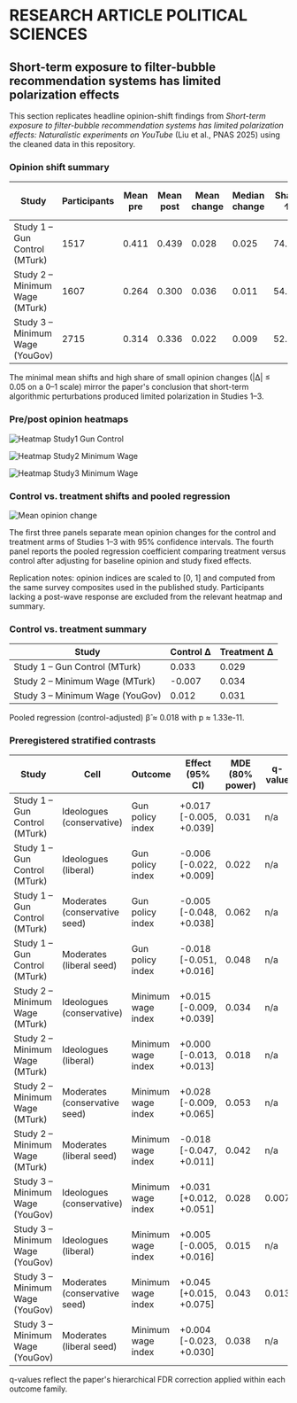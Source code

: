 # RESEARCH ARTICLE POLITICAL SCIENCES

## Short-term exposure to filter-bubble recommendation systems has limited polarization effects

This section replicates headline opinion-shift findings from _Short-term exposure to filter-bubble recommendation systems has limited polarization effects: Naturalistic experiments on YouTube_ (Liu et al., PNAS 2025) using the cleaned data in this repository.

### Opinion shift summary

| Study | Participants | Mean pre | Mean post | Mean change | Median change | Share ↑ | Share ↓ | Share \|Δ\| ≤ 0.05 |
| ------ | -------------- | ---------- | ----------- | ------------- | --------------- | --------- | --------- | ----------- |
| Study 1 – Gun Control (MTurk) | 1517 | 0.411 | 0.439 | 0.028 | 0.025 | 74.2% | 18.9% | 75.4% |
| Study 2 – Minimum Wage (MTurk) | 1607 | 0.264 | 0.300 | 0.036 | 0.011 | 54.0% | 39.5% | 49.0% |
| Study 3 – Minimum Wage (YouGov) | 2715 | 0.314 | 0.336 | 0.022 | 0.009 | 52.6% | 42.7% | 44.0% |

The minimal mean shifts and high share of small opinion changes (|Δ| ≤ 0.05 on a 0–1 scale) mirror the paper's conclusion that short-term algorithmic perturbations produced limited polarization in Studies 1–3.

### Pre/post opinion heatmaps

![Heatmap Study1 Gun Control](heatmap_study1_gun_control.png)

![Heatmap Study2 Minimum Wage](heatmap_study2_minimum_wage.png)

![Heatmap Study3 Minimum Wage](heatmap_study3_minimum_wage.png)

### Control vs. treatment shifts and pooled regression

![Mean opinion change](mean_opinion_change.png)

The first three panels separate mean opinion changes for the control and treatment arms of Studies 1–3 with 95% confidence intervals. The fourth panel reports the pooled regression coefficient comparing treatment versus control after adjusting for baseline opinion and study fixed effects.

Replication notes: opinion indices are scaled to [0, 1] and computed from the same survey composites used in the published study. Participants lacking a post-wave response are excluded from the relevant heatmap and summary.

### Control vs. treatment summary

| Study | Control Δ | Treatment Δ |
| ------ | ---------- | ------------ |
| Study 1 – Gun Control (MTurk) | 0.033 | 0.029 |
| Study 2 – Minimum Wage (MTurk) | -0.007 | 0.034 |
| Study 3 – Minimum Wage (YouGov) | 0.012 | 0.031 |

Pooled regression (control-adjusted) β̂ ≈ 0.018 with p ≈ 1.33e-11.

### Preregistered stratified contrasts

| Study | Cell | Outcome | Effect (95% CI) | MDE (80% power) | q-value | N |
| ------ | ---- | ------- | ---------------- | ---------------- | ------- | --- |
| Study 1 – Gun Control (MTurk) | Ideologues (conservative) | Gun policy index | +0.017 [-0.005, +0.039] | 0.031 | n/a | 500 |
| Study 1 – Gun Control (MTurk) | Ideologues (liberal) | Gun policy index | -0.006 [-0.022, +0.009] | 0.022 | n/a | 694 |
| Study 1 – Gun Control (MTurk) | Moderates (conservative seed) | Gun policy index | -0.005 [-0.048, +0.038] | 0.062 | n/a | 204 |
| Study 1 – Gun Control (MTurk) | Moderates (liberal seed) | Gun policy index | -0.018 [-0.051, +0.016] | 0.048 | n/a | 220 |
| Study 2 – Minimum Wage (MTurk) | Ideologues (conservative) | Minimum wage index | +0.015 [-0.009, +0.039] | 0.034 | n/a | 535 |
| Study 2 – Minimum Wage (MTurk) | Ideologues (liberal) | Minimum wage index | +0.000 [-0.013, +0.013] | 0.018 | n/a | 566 |
| Study 2 – Minimum Wage (MTurk) | Moderates (conservative seed) | Minimum wage index | +0.028 [-0.009, +0.065] | 0.053 | n/a | 281 |
| Study 2 – Minimum Wage (MTurk) | Moderates (liberal seed) | Minimum wage index | -0.018 [-0.047, +0.011] | 0.042 | n/a | 255 |
| Study 3 – Minimum Wage (YouGov) | Ideologues (conservative) | Minimum wage index | +0.031 [+0.012, +0.051] | 0.028 | 0.007 | 882 |
| Study 3 – Minimum Wage (YouGov) | Ideologues (liberal) | Minimum wage index | +0.005 [-0.005, +0.016] | 0.015 | n/a | 960 |
| Study 3 – Minimum Wage (YouGov) | Moderates (conservative seed) | Minimum wage index | +0.045 [+0.015, +0.075] | 0.043 | 0.013 | 429 |
| Study 3 – Minimum Wage (YouGov) | Moderates (liberal seed) | Minimum wage index | +0.004 [-0.023, +0.030] | 0.038 | n/a | 444 |
q-values reflect the paper's hierarchical FDR correction applied within each outcome family.
